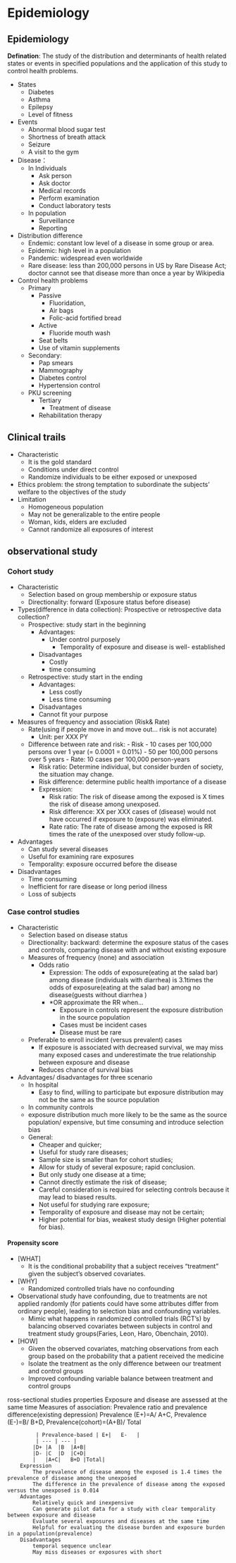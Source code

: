 # Epidemiology
## Epidemiology

**Defination**: The study of the distribution and determinants of health related states or events in specified populations and the application of this study to control health problems.

- States
  - Diabetes 
  - Asthma
  - Epilepsy
  - Level of fitness
- Events
  - Abnormal blood sugar test
  - Shortness of breath attack
  - Seizure
  - A visit to the gym
- Disease：
  - In Individuals
    - Ask person
    - Ask doctor
    - Medical records
    - Perform examination
    - Conduct laboratory tests
  - In population
    - Surveillance
    - Reporting
- Distribution difference
  - Endemic: constant low level of a disease in some group or area.
  - Epidemic: high level in a population 
  - Pandemic: widespread even worldwide
  - Rare disease: less than 200,000 persons in US by Rare Disease Act; doctor cannot see that disease more than once a year by Wikipedia
- Control health problems
  - Primary
    - Passive
      - Fluoridation, 
      - Air bags
      - Folic-acid fortified bread
    - Active
    	- Fluoride mouth wash
	- Seat belts
	- Use of vitamin supplements
  - Secondary: 
    - Pap smears
    - Mammography
    - Diabetes control
    - Hypertension control
  - PKU screening
    - Tertiary
    	- Treatment of disease
	- Rehabilitation therapy
	
## Clinical trails

- Characteristic
  - It is the gold standard
  - Conditions under direct control
  - Randomize individuals to be either exposed or unexposed
- Ethics problem: the strong temptation to subordinate the subjects’ welfare to the objectives of the study
- Limitation
  - Homogeneous population
  - May not be generalizable to the entire people 
  - Woman, kids, elders are excluded
  - Cannot randomize all exposures of interest 

## observational study

### Cohort study

- Characteristic
	- Selection based on group membership or exposure status
	- Directionality: forward (Exposure status before disease)
- Types(difference in data collection): Prospective or retrospective data collection? 
	- Prospective: study start in the beginning
		- Advantages: 
		  - Under control purposely
			- Temporality of exposure and disease is well- established
		- Disadvantages
			- Costly
			- time consuming
	- Retrospective: study start in the ending
		- Advantages: 
			- Less costly
			- Less time consuming
		- Disadvantages
		 - Cannot fit your purpose
- Measures of frequency and association (Risk& Rate)
	- Rate(using if people move in and move out… risk is not accurate)
		- Unit: per XXX PY 
	- Difference between rate and risk:
			- Risk
				- 10 cases per 100,000 persons over 1 year (= 0.0001 = 0.01%)
				- 50 per 100,000 persons over 5 years
			- Rate: 10 cases per 100,000 person-years
		- Risk ratio: Determine individual, but consider burden of society, the situation may change.
		- Risk difference: determine public health importance of a disease
		- Expression:
			- Risk ratio: The risk of disease among the exposed is X times the risk of disease among unexposed.
			- Risk difference: XX per XXX cases of (disease) would not have occurred if exposure to (exposure) was eliminated.
			- Rate ratio: The rate of disease among the exposed is RR times the rate of the unexposed over study follow-up.
- Advantages
	- Can study several diseases
	- Useful for examining rare exposures
	- Temporality: exposure occurred before the disease
- Disadvantages
	- Time consuming
	- Inefficient for rare disease or long period illness
	- Loss of subjects
	

### Case control studies
	
- Characteristic
	- Selection based on disease status
	- Directionality: backward: determine the exposure status of the cases and controls, comparing  disease with and without existing exposure
	- Measures of frequency (none) and association
		- Odds ratio
			- Expression: The odds of exposure(eating at the salad bar) among disease (individuals with diarrhea) is 3.1times the odds of exposure(eating at the salad bar) among no disease(guests without diarrhea )
			- *OR approximate the RR when…
				- Exposure in controls represent the exposure distribution in the source population
				- Cases must be incident cases
				- Disease must be rare
	- Preferable to enroll incident (versus prevalent) cases 
		- If exposure is associated with decreased survival, we may miss many exposed cases and underestimate the true relationship between exposure and disease 
		- Reduces chance of survival bias
- Advantages/ disadvantages for three scenario
	- In hospital
		- Easy to find, willing to participate but exposure distribution may not be the same as the source population
	- In community controls
	- exposure distribution much more likely to be the same as the source population/ expensive, but time consuming and introduce selection bias
	- General: 
		- Cheaper and quicker; 
		- Useful for study rare diseases; 
		- Sample size is smaller than for cohort studies; 
		- Allow for study of several exposure; rapid conclusion.
		- But only study one disease at a time; 
		- Cannot directly estimate the risk of disease; 
		- Careful consideration is required for selecting controls because it may lead to biased results. 
		- Not useful for studying rare exposure; 
		- Temporality of exposure and disease may not be certain; 
		- Higher potential for bias, weakest study design (Higher potential for bias).
		
#### Propensity score

- [WHAT]
  - It is the conditional probability that a subject receives “treatment” given the subject’s
observed covariates.
- [WHY] 
  - Randomized controlled trials have no confounding
- Observational study have confounding, due to treatments are not applied randomly (for patients could have some attributes differ from ordinary people), leading to selection bias and confounding variables.
  - Mimic what happens in randomized controlled trials (RCT’s) by balancing observed covariates between subjects in control and treatment study groups(Faries, Leon, Haro, Obenchain, 2010).
- [HOW] 
  - Given the observed covariates, matching observations from each group based on the probability that a patient received the medicine 
  - Isolate the treatment as the only difference between our treatment and control groups
  - Improved confounding variable balance between treatment and control groups
 
 ross-sectional studies
		properties
			Exposure and disease are assessed at the same time
		Measures of association:
			Prevalence ratio and prevalence difference(existing depression)
			Prevalence (E+)=A/ A+C, Prevalence (E-)=B/ B+D, Prevalence(cohort)=(A+B)/ Total
			
			 | Prevalence-based | E+|	E-	 |
			 | --- | --- | 	
			|D+	|A	|B	|A+B|
			|D-	|C	|D	|C+D|
			|	|A+C|	B+D	|Total|
		Expression
			The prevalence of disease among the exposed is 1.4 times the prevalence of disease among the unexposed 
			The difference in the prevalence of disease among the exposed versus the unexposed is 0.014
		Advantages
			Relatively quick and inexpensive
			Can generate pilot data for a study with clear temporality between exposure and disease
			Evaluate several exposures and diseases at the same time
			Helpful for evaluating the disease burden and exposure burden in a population(prevalence)
		Disadvantages
			temporal sequence unclear
			May miss diseases or exposures with short

